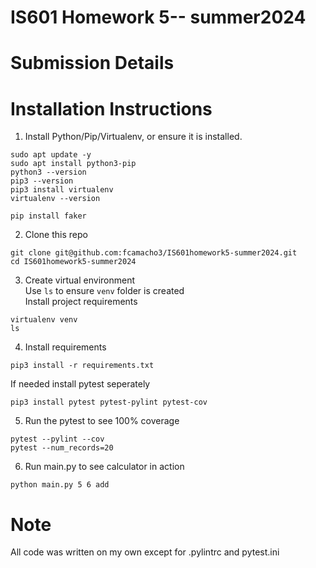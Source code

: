 # IS601 Homework 5-- summer2024

# Submission Details


# Installation Instructions

1. Install Python/Pip/Virtualenv, or ensure it is installed. 
```
sudo apt update -y
sudo apt install python3-pip
python3 --version
pip3 --version
pip3 install virtualenv
virtualenv --version
```
```
pip install faker
```


2. Clone this repo
```
git clone git@github.com:fcamacho3/IS601homework5-summer2024.git
cd IS601homework5-summer2024
```

3. Create virtual environment\
Use `ls` to ensure `venv` folder is created\
Install project requirements
```
virtualenv venv
ls
```
4. Install requirements
```
pip3 install -r requirements.txt
```
If needed install pytest seperately
```
pip3 install pytest pytest-pylint pytest-cov
```

5. Run the pytest to see 100% coverage
```
pytest --pylint --cov
pytest --num_records=20
```

6. Run main.py to see calculator in action
```
python main.py 5 6 add
```

# Note
All code was written on my own except for .pylintrc and pytest.ini



